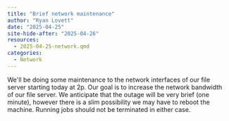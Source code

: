 ```yaml
---
title: "Brief network maintenance"
author: "Ryan Lovett"
date: "2025-04-25"
site-hide-after: "2025-04-26"
resources:
  - 2025-04-25-network.qmd
categories:
  - Network
---
```


We'll be doing some maintenance to the network interfaces of our file server starting today at 2p. Our goal is to increase the network bandwidth of our file server. We anticipate that the outage will be very brief (one minute), however there is a slim possibility we may have to reboot the machine. Running jobs should not be terminated in either case.
